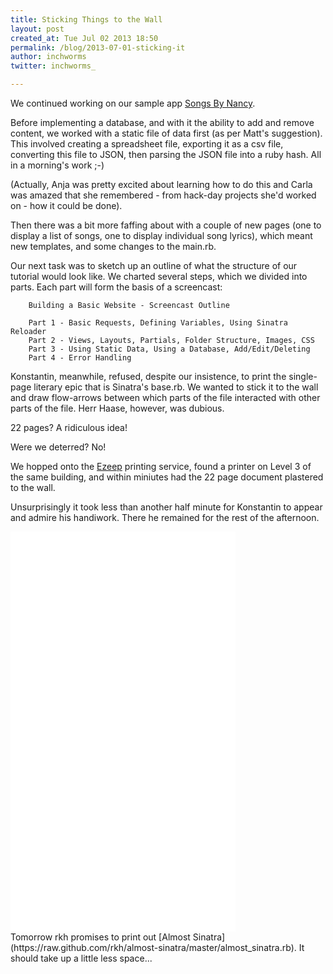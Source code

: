 ```yaml
---
title: Sticking Things to the Wall
layout: post
created_at: Tue Jul 02 2013 18:50
permalink: /blog/2013-07-01-sticking-it
author: inchworms
twitter: inchworms_

---
```


We continued working on our sample app [Songs By Nancy](https://github.com/inchworms/songs_by_nancy). 

Before implementing a database, and with it the ability to add and remove content, we worked with a static file of data first (as per Matt's suggestion). This involved creating a spreadsheet file, exporting it as a csv file, converting this file to JSON, then parsing the JSON file into a ruby hash. All in a morning's work ;-) 

(Actually, Anja was pretty excited about learning how to do this and Carla was amazed that she remembered - from hack-day projects she'd worked on - how it could be done).

Then there was a bit more faffing about with a couple of new pages (one to display a list of songs, one to display individual song lyrics), which meant new templates, and some changes to the main.rb.

Our next task was to sketch up an outline of what the structure of our tutorial would look like. We charted several steps, which we divided into parts. Each part will form the basis of a screencast:

		Building a Basic Website - Screencast Outline

		Part 1 - Basic Requests, Defining Variables, Using Sinatra Reloader
		Part 2 - Views, Layouts, Partials, Folder Structure, Images, CSS
		Part 3 - Using Static Data, Using a Database, Add/Edit/Deleting
		Part 4 - Error Handling

Konstantin, meanwhile, refused, despite our insistence, to print the single-page literary epic that is Sinatra's base.rb. We wanted to stick it to the wall and draw flow-arrows between which parts of the file interacted with other parts of the file. Herr Haase, however, was dubious. 

22 pages? A ridiculous idea! 

Were we deterred? No! 

We hopped onto the [Ezeep](http://ezeep.com) printing service, found a printer on Level 3 of the same building, and within miniutes had the 22 page document plastered to the wall. 

Unsurprisingly it took less than another half minute for Konstantin to appear and admire his handiwork. There he remained for the rest of the afternoon.

<iframe width="360" height="640" src="//www.youtube.com/embed/Sc15a4wZLfQ?rel=0" frameborder="0" allowfullscreen></iframe>
<br>
Tomorrow rkh promises to print out [Almost Sinatra](https://raw.github.com/rkh/almost-sinatra/master/almost_sinatra.rb). It should take up a little less space...


